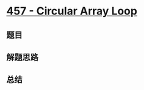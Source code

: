 # [457 - Circular Array Loop](https://leetcode.com/problems/circular-array-loop/)

## 题目


## 解题思路


## 总结


